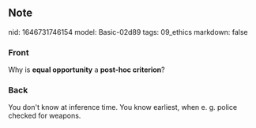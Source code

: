 ## Note
nid: 1646731746154
model: Basic-02d89
tags: 09_ethics
markdown: false

### Front
Why is <b>equal opportunity</b> a <b>post-hoc criterion</b>?

### Back
You don't know at inference time. You know earliest, when e. g. police checked for weapons.
